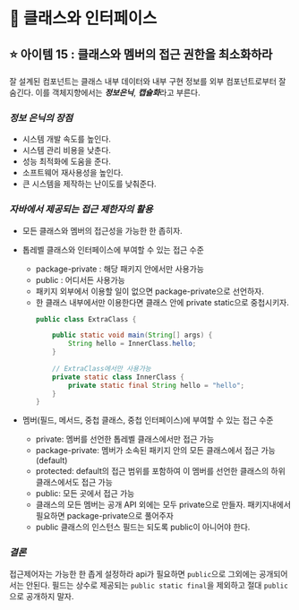 # 🎁 **클래스와 인터페이스**

## **⭐️ 아이템 15 : 클래스와 멤버의 접근 권한을 최소화하라**

잘 설계된 컴포넌트는 클래스 내부 데이터와 내부 구현 정보를 외부 컴포넌트로부터 잘 숨긴다. 이를 객체지향에서는 ***정보은닉***, ***캡슐화***라고 부른다. 

### ***정보 은닉의 장점***
- 시스템 개발 속도를 높인다.
- 시스템 관리 비용을 낮춘다.
- 성능 최적화에 도움을 준다.
- 소프트웨어 재사용성을 높인다.
- 큰 시스템을 제작하는 난이도를 낮춰준다.  

### ***자바에서 제공되는 접근 제한자의 활용*** 
- 모든 클래스와 멤버의 접근성을 가능한 한 좁히자. 

- 톱레벨 클래스와 인터페이스에 부여할 수 있는 접근 수준 
    - package-private : 해당 패키지 안에서만 사용가능
    - public : 어디서든 사용가능
    - 패키지 외부에서 이용할 일이 없으면 package-private으로 선언하자. 
    - 한 클래스 내부에서만 이용한다면 클래스 안에 private static으로 중첩시키자.
        ```java
        public class ExtraClass {

            public static void main(String[] args) {
                String hello = InnerClass.hello;
            }
            
            // ExtraClass에서만 사용가능
            private static class InnerClass {
                private static final String hello = "hello";
            }
        }
        ```
- 멤버(필드, 메서드, 중첩 클래스, 중첩 인터페이스)에 부여할 수 있는 접근 수준
    - private: 멤버를 선언한 톱레벨 클래스에서만 접근 가능
    - package-private: 멤버가 소속된 패키지 안의 모든 클래스에서 접근 가능(default)
    - protected: default의 접근 범위를 포함하여 이 멤버를 선언한 클래스의 하위 클래스에서도 접근 가능
    - public: 모든 곳에서 접근 가능
    - 클래스의 모든 멤버는 공개 API 외에는 모두 private으로 만들자. 패키지내에서 필요하면 package-private으로 풀어주자
    - public 클래스의 인스턴스 필드는 되도록 public이 아니어야 한다.

### ***결론***
접근제어자는 가능한 한 좁게 설정하라 api가 필요하면 ```public```으로 그외에는 공개되어서는 안된다. 필드는 상수로 제공되는 ```public static final```을 제외하고 절대 ```public```으로 공개하지 말자.